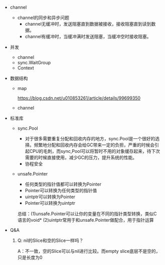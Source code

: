 + channel

  + channel的同步和异步问题
    + channel无缓冲时，发送阻塞直到数据被接收，接收阻塞直到读到数据。
    + channel有缓冲时，当缓冲满时发送阻塞，当缓冲空时接收阻塞。

+ 并发

  + channel
  + sync.WaitGroup
  + Context

+ 数据结构

  + map

    https://blog.csdn.net/u010853261/article/details/99699350
    
  + channel

+ 标准库

  + sync.Pool

    + 对于很多需要重复分配和回收内存的地方，sync.Pool是一个很好的选择。频繁地分配和回收内存会给GC带来一定的负担，严重的时候会引起CPU的毛刺，而sync,Pool可以将暂时不用的对象缓存起来，待下次需要的时候直接使用，减少GC的压力，提升系统的性能。
    + 协程安全

  + unsafe.Pointer

    + 任何类型的指针值都可以转换为Pointer
    + Pointer可以转换为任何类型的指针值
    + uintptr可以转换为Pointer
    + Pointer可以转换为uintptr

    总结：(1)unsafe.Pointer可以让你的变量在不同的指针类型转换，类似C语言的void* (2)uintptr常用于和unsafe.Pointer做配合，用于指针运算

+ Q&A

  1. Q: nil的Slice和空的Slice一样吗？

     A：不一致，空的Slice可以与nil进行比较。而empty slice底层不是空的，只是长度为0